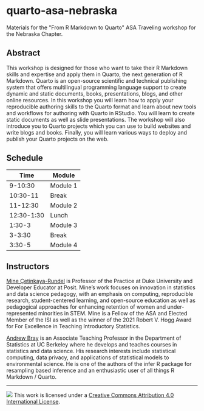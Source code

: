 # quarto-asa-nebraska

Materials for the "From R Markdown to Quarto" ASA Traveling workshop for the Nebraska Chapter.

## Abstract

This workshop is designed for those who want to take their R Markdown skills and expertise and apply them in Quarto, the next generation of R Markdown. Quarto is an open-source scientific and technical publishing system that offers multilingual programming language support to create dynamic and static documents, books, presentations, blogs, and other online resources. In this workshop you will learn how to apply your reproducible authoring skills to the Quarto format and learn about new tools and workflows for authoring with Quarto in RStudio. You will learn to create static documents as well as slide presentations. The workshop will also introduce you to Quarto projects which you can use to build websites and write blogs and books. Finally, you will learn various ways to deploy and publish your Quarto projects on the web.

## Schedule

|Time       | Module   |
|-----------|----------|
|9-10:30    | Module 1 |
|10:30-11   | Break    |
|11-12:30   | Module 2 |
|12:30-1:30 | Lunch    |
|1:30-3     | Module 3 |
|3-3:30     | Break    |
|3:30-5     | Module 4 |

## Instructors

[Mine Çetinkaya-Rundel](https://mine-cr.com/) is Professor of the Practice at Duke University and Developer Educator at Posit. Mine’s work focuses on innovation in statistics and data science pedagogy, with an emphasis on computing, reproducible research, student-centered learning, and open-source education as well as pedagogical approaches for enhancing retention of women and under-represented minorities in STEM. Mine is a Fellow of the ASA and Elected Member of the ISI as well as the winner of the 2021 Robert V. Hogg Award for For Excellence in Teaching Introductory Statistics.

[Andrew Bray](https://bids.berkeley.edu/people/andrew-bray) is an Associate Teaching Professor in the Department of Statistics at UC Berkeley where he develops and teaches courses in statistics and data science. His research interests include statistical computing, data privacy, and applications of statistical models to environmental science. He is one of the authors of the infer R package for resampling based inference and an enthusiastic user of all things R Markdown / Quarto.

-----

![](https://i.creativecommons.org/l/by/4.0/88x31.png) This work is
licensed under a [Creative Commons Attribution 4.0 International
License](https://creativecommons.org/licenses/by/4.0/).
